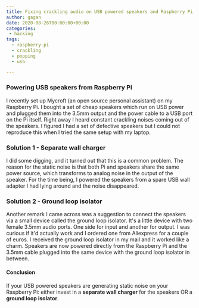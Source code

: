 ```yaml
---
title: Fixing crackling audio on USB powered speakers and Raspberry Pi
author: gagan
date: 2020-08-26T00:00:00+00:00
categories:
 - hacking
tags:
  - raspberry-pi
  - crackling
  - popping
  - usb

---
```


### Powering USB speakers from Raspberry Pi

I recently set up Mycroft (an open source personal assistant) on my Raspberry Pi. I bought a set of cheap speakers which run on USB power and plugged them into the 3.5mm output and the power cable to a USB port on the Pi itself. Right away I heard constant crackling noises coming out of the speakers. I figured I had a set of defective speakers but I could not reproduce this when I tried the same setup with my laptop.

### Solution 1 - Separate wall charger

I did some digging, and it turned out that this is a common problem. The reason for the static noise is that both Pi and speakers share the same power source, which transforms to analog noise in the output of the speaker. For the time being, I powered the speakers from a spare USB wall adapter I had lying around and the noise disappeared.

### Solution 2 - Ground loop isolator

Another remark I came across was a suggestion to connect the speakers via a small device called the ground loop isolator. It's a little device with two female 3.5mm audio ports. One side for input and another for output. I was curious if it'd actually work and I ordered one from Aliexpress for a couple of euros. I received the ground loop isolator in my mail and it worked like a charm. Speakers are now powered directly from the Raspberry Pi and the 3.5mm cable plugged into the same device with the ground loop isolator in between.

#### Conclusion

If your USB powered speakers are generating static noise on your Raspberry Pi: either invest in a **separate wall charger** for the speakers OR a **ground loop isolator**.
